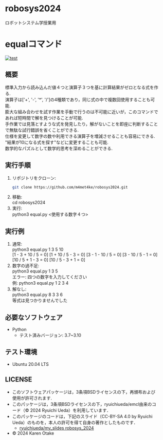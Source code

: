# robosys2024
ロボットシステム学授業用
# equalコマンド
[![test](https://github.com/m4met4ke/robosys2024/actions/workflows/test.yml/badge.svg)](https://github.com/m4met4ke/robosys2024/actions/workflows/test.yml)
## 概要
標準入力から読み込んだ値４つと演算子３つを基に計算結果がゼロとなる式を作る.  
演算子は['+', '-', '*', '/']の4種類であり，同じ式の中で複数回使用することも可能.  
膨大な組み合わせを試す作業を手動で行うのは不可能に近いが，このコマンドであれば短時間で解を見つけることが可能.  
手作業では見落とすような式を発見したり，解がないことを即座に判断することで無駄な試行錯誤を省くことができる.  
仕様を変更して数字の数や利用できる演算子を増減させることも容易にできる.  
"結果が10になる式を探す"などに変更することも可能.  
数学的なパズルとして数学的思考を深めることができる.
## 実行手順
1. リポジトリをクローン:
   ```sh
   git clone https://github.com/m4met4ke/robosys2024.git
2. 移動:  
   cd robosys2024
3. 実行:  
   python3 equal.py <使用する数字４つ>
## 実行例
1. 通常:  
   python3 equal.py 1 3 5 10  
   [1 - 3 + 10 / 5 = 0]  [1 + 10 / 5 - 3 = 0]  [3 - 1 - 10 / 5 = 0]  [3 - 10 / 5 - 1 = 0]  [10 / 5 + 1 - 3 = 0]  [10 / 5 - 3 + 1 = 0]
2. 数字の過不足:  
   python3 equal.py 1 3 5  
   エラー: 四つの数字を入力してください  
   例: python3 equal.py 1 2 3 4  
3. 解なし:  
   python3 equal.py 8 3 3 6  
   等式は見つかりませんでした
## 必要なソフトウェア
- Python
  - テスト済みバージョン: 3.7~3.10
## テスト環境
- Ubuntu 20.04 LTS
## LICENSE
- このソフトウェアパッケージは，3条項BSDライセンスの下，再頒布および使用が許可されます.
- このパッケージは，3条項BSDライセンスの下，ryuichiueda/emcl由来のコード（© 2024 Ryuichi Ueda）を利用しています．
- このパッケージのコードは，下記のスライド（CC-BY-SA 4.0 by Ryuichi Ueda）のものを，本人の許可を得て自身の著作としたものです．
    - [ryuichiueda/my_slides robosys_2024](https://github.com/ryuichiueda/my_slides/tree/master/robosys_2024)
- © 2024 Karen Otake
